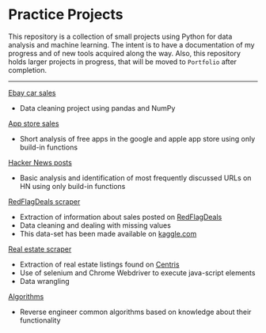 # Practice Projects
This repository is a collection of small projects using Python for data analysis and machine learning. The intent is to have a documentation of my progress and of new tools acquired along the way. Also, this repository holds larger projects in progress, that will be moved to `Portfolio` after completion. <br />

___

[Ebay car sales](https://github.com/Jahnic/Documentation/blob/master/ebay_car_sales.ipynb) <br />
* Data cleaning project using pandas and NumPy <br />

[App store sales](https://github.com/Jahnic/Projects/blob/master/free_app_analysis.ipynb) <br />
* Short analysis of free apps in the google and apple app store using only build-in functions <br />

[Hacker News posts](https://github.com/Jahnic/Projects/blob/master/hacker_news.ipynb) <br />
* Basic analysis and identification of most frequently discussed URLs on HN using only build-in functions

[RedFlagDeals scraper](https://github.com/Jahnic/Documentation/blob/master/RedFlagDeals)
* Extraction of information about sales posted on [RedFlagDeals](https://forums.redflagdeals.com/hot-deals-f9/)
* Data cleaning and dealing with missing values
* This data-set has been made available on [kaggle.com](https://www.kaggle.com/jahnic/data-on-sales-posted-on-redflagdeals/)

[Real estate scraper](https://github.com/Jahnic/Documentation/tree/master/RealEstate)
* Extraction of real estate listings found on [Centris](https://www.centris.ca/)
* Use of selenium and Chrome Webdriver to execute java-script elements
* Data wrangling 

[Algorithms](https://github.com/Jahnic/practice_projects/blob/master/algorithms_practice.ipynb)
* Reverse engineer common algorithms based on knowledge about their functionality

